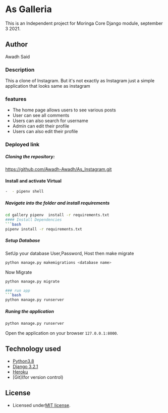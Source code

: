 # As Galleria
This is an Independent project for Moringa Core Django module, september 3 2021.

## Author
Awadh Said

### Description
This a clone of Instagram. But it's not exactly as Instagram just a simple application that looks same as instagram

### features
- The home page allows users to see various posts
- User can see all comments
- Users can also search for username
- Admin can edit their profile
- Users can also edit their profile

### Deployed link


##### Cloning the repository:

https://github.com/Awadh-Awadh/As_Instagram.git

#### Install and activate Virtual
 ```bash 
-  - pipenv shell 
```  

##### Navigate into the folder and install requirements  
 ```bash 
cd gallery pipenv  install -r requirements.txt 
#### Install Dependencies  
 ```bash 
 pipenv install -r requirements.txt 
```  
##### Setup Database  
  SetUp your database User,Password, Host then make migrate  
 ```bash 
python manage.py makemigrations <database name>
 ``` 
 Now Migrate  
 ```bash 
 python manage.py migrate 

### run app
 ```bash 
 python manage.py runserver 
```  
##### Runing the application 
 ```bash 
 python manage.py runserver
```
Open the application on your browser `127.0.0.1:8000`.  

## Technology used  
  
* [Python3.8](https://www.python.org/)  
* [Django 3.2.1](https://docs.djangoproject.com/en/3.0/) 
* [Heroku](https://heroku.com)  
* [Git](for version control)

## License

- Licensed under[MIT license](license).